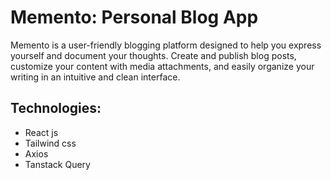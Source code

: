 # Memento: Personal Blog App

Memento is a user-friendly blogging platform designed to help you express yourself and document your thoughts. Create and publish blog posts, customize your content with media attachments, and easily organize your writing in an intuitive and clean interface.

## Technologies:

- React js
- Tailwind css
- Axios
- Tanstack Query
